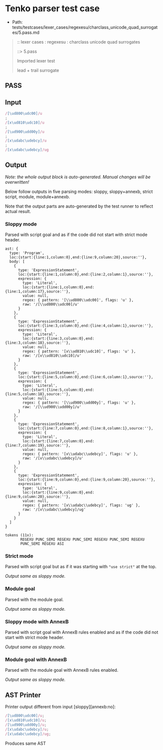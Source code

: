 # Tenko parser test case

- Path: tests/testcases/lexer_cases/regexesu/charclass_unicode_quad_surrogates/5.pass.md

> :: lexer cases : regexesu : charclass unicode quad surrogates
>
> ::> 5.pass
>
> Imported lexer test
>
> lead + trail surrogate

## PASS

## Input

`````js
/[\ud800\udc00]/u
;
/[x\ud810\udc10]/u
;
/[\ud900\udd00y]/u
;
/[x\udabc\udebcy]/u
;
/[x\udabc\udebcy]/ug
`````

## Output

_Note: the whole output block is auto-generated. Manual changes will be overwritten!_

Below follow outputs in five parsing modes: sloppy, sloppy+annexb, strict script, module, module+annexb.

Note that the output parts are auto-generated by the test runner to reflect actual result.

### Sloppy mode

Parsed with script goal and as if the code did not start with strict mode header.

`````
ast: {
  type: 'Program',
  loc:{start:{line:1,column:0},end:{line:9,column:20},source:''},
  body: [
    {
      type: 'ExpressionStatement',
      loc:{start:{line:1,column:0},end:{line:2,column:1},source:''},
      expression: {
        type: 'Literal',
        loc:{start:{line:1,column:0},end:{line:1,column:17},source:''},
        value: null,
        regex: { pattern: '[\\ud800\\udc00]', flags: 'u' },
        raw: '/[\\ud800\\udc00]/u'
      }
    },
    {
      type: 'ExpressionStatement',
      loc:{start:{line:3,column:0},end:{line:4,column:1},source:''},
      expression: {
        type: 'Literal',
        loc:{start:{line:3,column:0},end:{line:3,column:18},source:''},
        value: null,
        regex: { pattern: '[x\\ud810\\udc10]', flags: 'u' },
        raw: '/[x\\ud810\\udc10]/u'
      }
    },
    {
      type: 'ExpressionStatement',
      loc:{start:{line:5,column:0},end:{line:6,column:1},source:''},
      expression: {
        type: 'Literal',
        loc:{start:{line:5,column:0},end:{line:5,column:18},source:''},
        value: null,
        regex: { pattern: '[\\ud900\\udd00y]', flags: 'u' },
        raw: '/[\\ud900\\udd00y]/u'
      }
    },
    {
      type: 'ExpressionStatement',
      loc:{start:{line:7,column:0},end:{line:8,column:1},source:''},
      expression: {
        type: 'Literal',
        loc:{start:{line:7,column:0},end:{line:7,column:19},source:''},
        value: null,
        regex: { pattern: '[x\\udabc\\udebcy]', flags: 'u' },
        raw: '/[x\\udabc\\udebcy]/u'
      }
    },
    {
      type: 'ExpressionStatement',
      loc:{start:{line:9,column:0},end:{line:9,column:20},source:''},
      expression: {
        type: 'Literal',
        loc:{start:{line:9,column:0},end:{line:9,column:20},source:''},
        value: null,
        regex: { pattern: '[x\\udabc\\udebcy]', flags: 'ug' },
        raw: '/[x\\udabc\\udebcy]/ug'
      }
    }
  ]
}

tokens (11x):
       REGEXU PUNC_SEMI REGEXU PUNC_SEMI REGEXU PUNC_SEMI REGEXU
       PUNC_SEMI REGEXU ASI
`````

### Strict mode

Parsed with script goal but as if it was starting with `"use strict"` at the top.

_Output same as sloppy mode._

### Module goal

Parsed with the module goal.

_Output same as sloppy mode._

### Sloppy mode with AnnexB

Parsed with script goal with AnnexB rules enabled and as if the code did not start with strict mode header.

_Output same as sloppy mode._

### Module goal with AnnexB

Parsed with the module goal with AnnexB rules enabled.

_Output same as sloppy mode._

## AST Printer

Printer output different from input [sloppy][annexb:no]:

````js
/[\ud800\udc00]/u;
/[x\ud810\udc10]/u;
/[\ud900\udd00y]/u;
/[x\udabc\udebcy]/u;
/[x\udabc\udebcy]/ug;
````

Produces same AST
